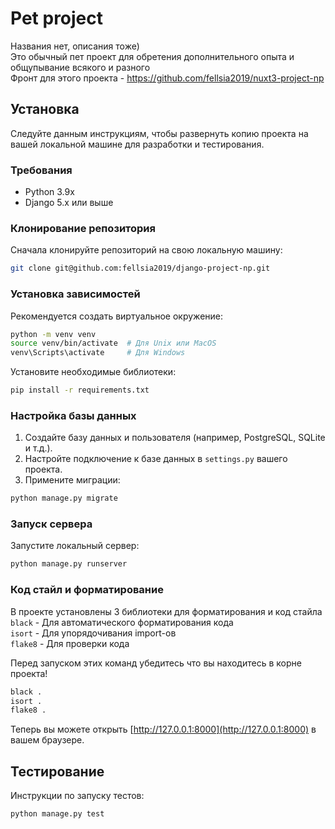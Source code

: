 # Pet project

Названия нет, описания тоже)  
Это обычный пет проект для обретения дополнительного опыта и общупывание всякого и разного  
Фронт для этого проекта - https://github.com/fellsia2019/nuxt3-project-np  


## Установка

Следуйте данным инструкциям, чтобы развернуть копию проекта на вашей локальной машине для разработки и тестирования.

### Требования

- Python 3.9x
- Django 5.x или выше


### Клонирование репозитория

Сначала клонируйте репозиторий на свою локальную машину:

```bash
git clone git@github.com:fellsia2019/django-project-np.git
```

### Установка зависимостей

Рекомендуется создать виртуальное окружение:

```bash
python -m venv venv
source venv/bin/activate  # Для Unix или MacOS
venv\Scripts\activate     # Для Windows
```

Установите необходимые библиотеки:

```bash
pip install -r requirements.txt
```

### Настройка базы данных

1. Создайте базу данных и пользователя (например, PostgreSQL, SQLite и т.д.).
2. Настройте подключение к базе данных в `settings.py` вашего проекта.
3. Примените миграции:

```bash
python manage.py migrate
```

### Запуск сервера

Запустите локальный сервер:

```bash
python manage.py runserver
```

### Код стайл и форматирование
В проекте установлены 3 библиотеки для форматирования и код стайла  
`black` - Для автоматического форматирования кода    
`isort` - Для упорядочивания import-ов    
`flake8` - Для проверки кода 

Перед запуском этих команд убедитесь что вы находитесь в корне проекта!
```bash
black .  
isort .  
flake8 .  
``` 

Теперь вы можете открыть [http://127.0.0.1:8000](http://127.0.0.1:8000) в вашем браузере.

## Тестирование

Инструкции по запуску тестов:

```bash
python manage.py test
```
